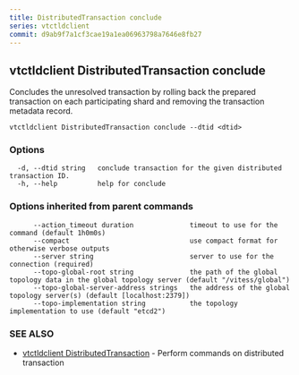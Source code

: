 ```yaml
---
title: DistributedTransaction conclude
series: vtctldclient
commit: d9ab9f7a1cf3cae19a1ea06963798a7646e8fb27
---
```

## vtctldclient DistributedTransaction conclude

Concludes the unresolved transaction by rolling back the prepared transaction on each participating shard and removing the transaction metadata record.

```
vtctldclient DistributedTransaction conclude --dtid <dtid>
```

### Options

```
  -d, --dtid string   conclude transaction for the given distributed transaction ID.
  -h, --help          help for conclude
```

### Options inherited from parent commands

```
      --action_timeout duration              timeout to use for the command (default 1h0m0s)
      --compact                              use compact format for otherwise verbose outputs
      --server string                        server to use for the connection (required)
      --topo-global-root string              the path of the global topology data in the global topology server (default "/vitess/global")
      --topo-global-server-address strings   the address of the global topology server(s) (default [localhost:2379])
      --topo-implementation string           the topology implementation to use (default "etcd2")
```

### SEE ALSO

* [vtctldclient DistributedTransaction](../)	 - Perform commands on distributed transaction

